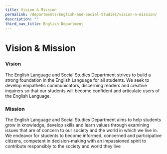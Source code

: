```yaml
---
title: Vision & Mission
permalink: /departments/English-and-Social-Studies/vision-n-mission/
description: ""
third_nav_title: English Department
---
```

# Vision & Mission 

### Vision
  
The English Language and Social Studies Department strives to build a strong foundation in the English Language for all students. We seek to develop empathetic communicators, discerning readers and creative inquirers so that our students will become confident and articulate users of the English Language.  
  

### Mission

The English Language and Social Studies Department aims to help students grow in knowledge, develop skills and learn values through examining issues that are of concern to our society and the world in which we live in. We endeavor for students to become informed, concerned and participative citizens, competent in decision-making with an impassioned spirit to contribute responsibly to the society and world they live